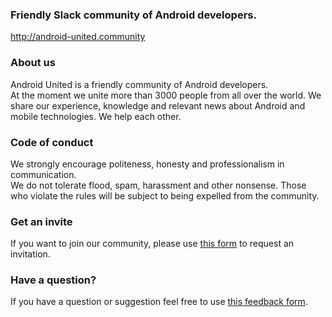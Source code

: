 ### Friendly Slack community of Android developers.
http://android-united.community

### About us
Android United is a friendly community of Android developers.<br/> 
At the moment we unite more than 3000 people from all over the world. We share our experience, knowledge and relevant news about Android and mobile technologies. We help each other.

### Code of conduct
We strongly encourage politeness, honesty and professionalism in communication.  
We do not tolerate flood, spam, harassment and other nonsense. Those who violate the rules will be subject to being expelled from the community.  

### Get an invite
If you want to join our community, please use [this form](http://goo.gl/4g9pyd) to request an invitation.

### Have a question?
If you have a question or suggestion feel free to use [this feedback form](https://goo.gl/sVMK0R).
